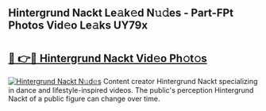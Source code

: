 ## Hintergrund Nackt Le𝚊k𝚎d N𝚞𝚍es - Part-FPt Photos Vid𝚎o Le𝚊ks UY79x

# <h2><a href="http://fb9lgsj.evod.top/?m=Hintergrund+Nackt">🔗 👉🔴 Hintergrund Nackt Vid𝚎o Ph𝚘t𝚘s</a></h2>

[![Hintergrund Nackt N𝚞d𝚎s](https://i.imgur.com/8V9OHl7.gif)](http://fb9lgsj.evod.top/?m=Hintergrund+Nackt)
Content creator Hintergrund Nackt specializing in dance and lifestyle-inspired videos. The public's perception Hintergrund Nackt of a public figure can change over time. 
